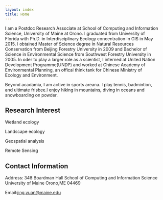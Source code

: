 ```yaml
---
layout: index
title: Home
---
```



I am a Postdoc Research Associate at School of Computing and Information Science, University of Maine at Orono. I graduated from University of Florida with Ph.D. in Interdisciplinary Ecology concentration in GIS in May 2015. I obtained Master of Science degree in Natural Resources Conservation from Beijing Forestry University in 2009 and Bachelor of Science in Environmental Science from Southwest Forestry University in 2005. In oder to play a larger role as a scientist, I interned at United Nation Development Programme(UNDP) and worked at Chinese Academy of Environmental Planning, an offical think tank for Chinese Ministry of Ecology and Environment.

Beyond acadamia, I am active in sports areana. I play tennis, badmintion, and ultimate frisbee.I enjoy hiking in mountains, diving in oceans and snowboarding on powder. 


## Research Interest

Wetland ecology

Landscape ecology

Geospatial analysis

Remote Sensing 

## Contact Information
Address:
348 Boardman Hall
School of Computing and Information Science
University of Maine
Orono,ME 04469

Email:jing.yuan@maine.edu
